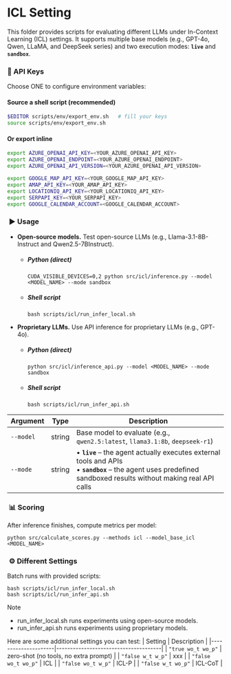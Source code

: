 # ICL Setting
This folder provides scripts for evaluating different LLMs under In-Context Learning (ICL) settings.  It supports multiple base models (e.g., GPT-4o, Qwen, LLaMA, and DeepSeek series) and two execution modes: **`live`** and **`sandbox`**.

### 🔑 API Keys
Choose ONE to configure environment variables:

#### Source a shell script (recommended)
```bash
$EDITOR scripts/env/export_env.sh   # fill your keys
source scripts/env/export_env.sh
```

#### Or export inline
```bash
export AZURE_OPENAI_API_KEY=<YOUR_AZURE_OPENAI_API_KEY>
export AZURE_OPENAI_ENDPOINT=<YOUR_AZURE_OPENAI_ENDPOINT>
export AZURE_OPENAI_API_VERSION=<YOUR_AZURE_OPENAI_API_VERSION>

export GOOGLE_MAP_API_KEY=<YOUR_GOOGLE_MAP_API_KEY>
export AMAP_API_KEY=<YOUR_AMAP_API_KEY>
export LOCATIONIQ_API_KEY=<YOUR_LOCATIONIQ_API_KEY>
export SERPAPI_KEY=<YOUR_SERPAPI_KEY>
export GOOGLE_CALENDAR_ACCOUNT=<GOOGLE_CALENDAR_ACCOUNT>
```
### ️ ▶️ Usage
- **Open-source models.** Test open-source LLMs (e.g., Llama-3.1-8B-Instruct and Qwen2.5-7BInstruct).

  - ##### Python (direct)
    ```
    CUDA_VISIBLE_DEVICES=0,2 python src/icl/inference.py --model <MODEL_NAME> --mode sandbox
    ```

  - ##### Shell script
    ```
    bash scripts/icl/run_infer_local.sh
    ```

- **Proprietary LLMs.** Use API inference for proprietary LLMs (e.g., GPT-4o).

  - ##### Python (direct)
    ```
    python src/icl/inference_api.py --model <MODEL_NAME> --mode sandbox
    ```

  - ##### Shell script
    ```
    bash scripts/icl/run_infer_api.sh
    ```

| Argument  | Type   | Description                                                                 |
|-----------|--------|-----------------------------------------------------------------------------|
| `--model` | string | Base model to evaluate (e.g., `qwen2.5:latest`, `llama3.1:8b`, `deepseek-r1`) 
| `--mode`  | string | • **`live`** – the agent actually executes external tools and APIs <br>• **`sandbox`** – the agent uses predefined sandboxed results without making real API calls |

### ️ 📊 Scoring
After inference finishes, compute metrics per model:
```
python src/calculate_scores.py --methods icl --model_base_icl <MODEL_NAME>
```

### ️ ⚙️ Different Settings
Batch runs with provided scripts:
```
bash scripts/icl/run_infer_local.sh
bash scripts/icl/run_infer_api.sh
```
> [!NOTE]
> - run_infer_local.sh runs experiments using open-source models.
> - run_infer_api.sh runs experiments using proprietary models.

Here are some additional settings you can test:
| Setting              | Description                          |
|---------------------|--------------------------------------|
| `"true wo_t wo_p"`  | zero-shot (no tools, no extra prompt) |
| `"false w_t w_p"`   | xxx                                  |
| `"false wo_t wo_p"` | ICL                                  |
| `"false wo_t w_p"`  | ICL-P                                |
| `"false w_t wo_p"`  | ICL-CoT                              |



